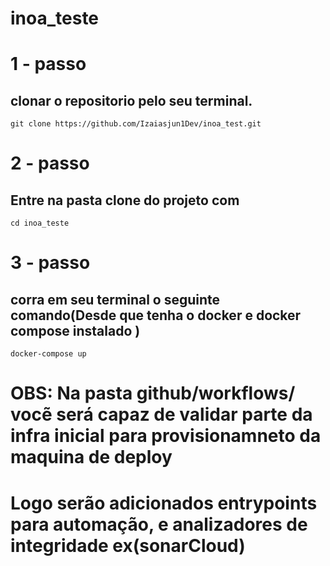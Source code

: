 # inoa_teste

# 1 - passo
## clonar o repositorio pelo seu terminal.
```git clone https://github.com/Izaiasjun1Dev/inoa_test.git```
# 2 - passo
## Entre na pasta clone do projeto com
```cd inoa_teste```
# 3 - passo
## corra em seu terminal o seguinte comando(Desde que tenha o docker e docker compose instalado )
```docker-compose up```

# OBS: Na pasta github/workflows/ vocẽ será capaz de validar parte da infra inicial para provisionamneto da maquina de deploy

# Logo serão adicionados entrypoints para automação, e analizadores de integridade ex(sonarCloud)

